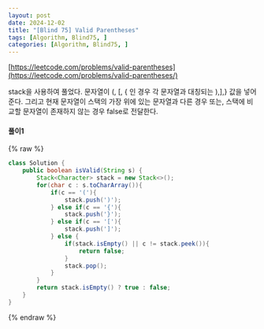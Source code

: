 ```yaml
---
layout: post
date: 2024-12-02
title: "[Blind 75] Valid Parentheses"
tags: [Algorithm, Blind75, ]
categories: [Algorithm, Blind75, ]
---
```



[https://leetcode.com/problems/valid-parentheses](https://leetcode.com/problems/valid-parentheses/)


stack을 사용하여 풀었다. 문자열이 (, [, { 인 경우 각 문자열과 대칭되는 ),],} 값을 넣어준다. 그리고 현재 문자열이 스택의 가장 위에 있는 문자열과 다른 경우 또는, 스택에 비교할 문자열이 존재하지 않는 경우 false로 전달한다.


#### 풀이1



{% raw %}
```java
class Solution {
    public boolean isValid(String s) {
        Stack<Character> stack = new Stack<>();
        for(char c : s.toCharArray()){
            if(c == '('){
                stack.push(')');
            } else if(c == '{'){
                stack.push('}');                
            } else if(c == '['){
                stack.push(']');
            } else {
                if(stack.isEmpty() || c != stack.peek()){
                    return false;
                }
                stack.pop();
            }
        }
        return stack.isEmpty() ? true : false;
    }
}
```
{% endraw %}


